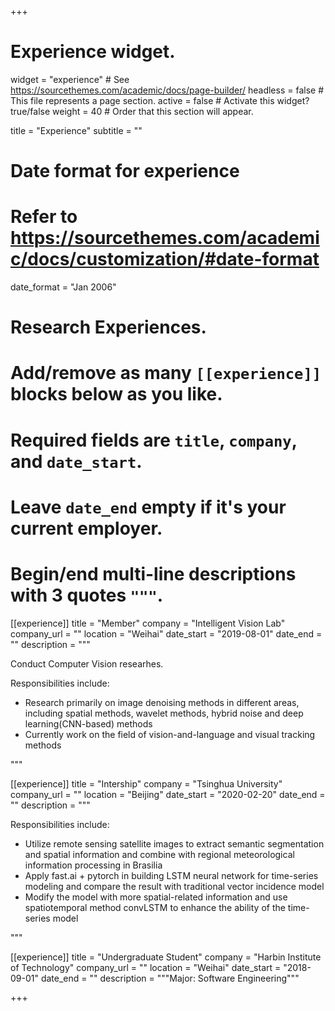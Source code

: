 +++
# Experience widget.
widget = "experience"  # See https://sourcethemes.com/academic/docs/page-builder/
headless = false # This file represents a page section.
active = false # Activate this widget? true/false
weight = 40  # Order that this section will appear.

title = "Experience"
subtitle = ""

# Date format for experience
#   Refer to https://sourcethemes.com/academic/docs/customization/#date-format
date_format = "Jan 2006"

# Research Experiences.
#   Add/remove as many `[[experience]]` blocks below as you like.
#   Required fields are `title`, `company`, and `date_start`.
#   Leave `date_end` empty if it's your current employer.
#   Begin/end multi-line descriptions with 3 quotes `"""`.
[[experience]]
  title = "Member"
  company = "Intelligent Vision Lab"
  company_url = ""
  location = "Weihai"
  date_start = "2019-08-01"
  date_end = ""
  description = """

Conduct Computer Vision researhes.

Responsibilities include:

- Research primarily on image denoising methods in different areas, including spatial methods,
    wavelet methods, hybrid noise and deep learning(CNN-based) methods
- Currently work on the field of vision-and-language and visual tracking methods

"""

[[experience]]
  title = "Intership"
  company = "Tsinghua University"
  company_url = ""
  location = "Beijing"
  date_start = "2020-02-20"
  date_end = ""
  description = """

Responsibilities include:

- Utilize remote sensing satellite images to extract semantic segmentation and spatial
    information and combine with regional meteorological information processing in Brasilia
- Apply fast.ai + pytorch in building LSTM neural network for time-series modeling and compare
    the result with traditional vector incidence model
- Modify the model with more spatial-related information and use spatiotemporal method
    convLSTM to enhance the ability of the time-series model

"""

[[experience]]
  title = "Undergraduate Student"
  company = "Harbin Institute of Technology"
  company_url = ""
  location = "Weihai"
  date_start = "2018-09-01"
  date_end = ""
  description = """Major: Software Engineering"""

+++
